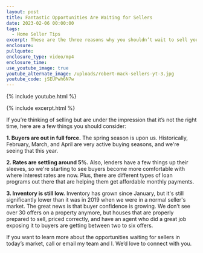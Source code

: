 ```yaml
---
layout: post
title: Fantastic Opportunities Are Waiting for Sellers
date: 2023-02-06 00:00:00
tags:
  - Home Seller Tips
excerpt: These are the three reasons why you shouldn’t wait to sell your home.
enclosure:
pullquote:
enclosure_type: video/mp4
enclosure_time:
use_youtube_image: true
youtube_alternate_image: /uploads/robert-mack-sellers-yt-3.jpg
youtube_code: jSEUPwh6N7w
---
```

{% include youtube.html %}

{% include excerpt.html %}

If you’re thinking of selling but are under the impression that it’s not the right time, here are a few things you should consider:

**1\. Buyers are out in full force.** The spring season is upon us. Historically, February, March, and April are very active buying seasons, and we're seeing that this year.&nbsp;

**2\. Rates are settling around 5%.** Also, lenders have a few things up their sleeves, so we're starting to see buyers become more comfortable with where interest rates are now. Plus, there are different types of loan programs out there that are helping them get affordable monthly payments.&nbsp;

**3\. Inventory is still low.** Inventory has grown since January, but it's still significantly lower than it was in 2019 when we were in a normal seller's market. The great news is that buyer confidence is growing. We don’t see over 30 offers on a property anymore, but houses that are properly prepared to sell, priced correctly, and have an agent who did a great job exposing it to buyers are getting between two to six offers.

If you want to learn more about the opportunities waiting for sellers in today’s market, call or email my team and I. We’d love to connect with you.